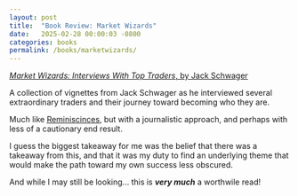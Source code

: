 ```yaml
---
layout: post
title:  "Book Review: Market Wizards"
date:   2025-02-28 00:00:03 -0800
categories: books
permalink: /books/marketwizards/
---
```

[*Market Wizards: Interviews With Top Traders*, by Jack Schwager](https://www.amazon.com/Market-Wizards-Jack-D-Schwager/dp/0887306101)

A collection of vignettes from Jack Schwager as he interviewed several extraordinary traders and their journey toward becoming who they are.

Much like [Reminiscinces](/books/reminiscences/), but with a journalistic approach, and perhaps with less of a cautionary end result.

I guess the biggest takeaway for me was the belief that there was a takeaway from this, and that it was my duty to find an underlying theme that would make the path toward my own success less obscured.

And while I may still be looking... this is _**very much**_ a worthwile read!